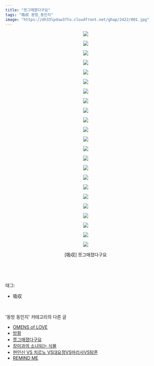 ```yaml
---
title: "쪼그매졌다구요"
tags: "吸収 동방_동인지"
image: "https://dh33lpduw37to.cloudfront.net/ghap/2422/001.jpg"
---
```

<div class="article">
<p style="text-align: center; clear: none; float: none;"><img src="{{ site.imgserver2 }}/ghap/2422/001.jpg"/></p>
<p style="text-align: center; clear: none; float: none;"><img src="{{ site.imgserver2 }}/ghap/2422/002.jpg"/></p>
<p style="text-align: center; clear: none; float: none;"><img src="{{ site.imgserver2 }}/ghap/2422/003.jpg"/></p>
<p style="text-align: center; clear: none; float: none;"><img src="{{ site.imgserver2 }}/ghap/2422/004.jpg"/></p>
<p style="text-align: center; clear: none; float: none;"><img src="{{ site.imgserver2 }}/ghap/2422/005.jpg"/></p>
<p style="text-align: center; clear: none; float: none;"><img src="{{ site.imgserver2 }}/ghap/2422/006.jpg"/></p>
<p style="text-align: center; clear: none; float: none;"><img src="{{ site.imgserver2 }}/ghap/2422/007.jpg"/></p>
<p style="text-align: center; clear: none; float: none;"><img src="{{ site.imgserver2 }}/ghap/2422/008.jpg"/></p>
<p style="text-align: center; clear: none; float: none;"><img src="{{ site.imgserver2 }}/ghap/2422/009.jpg"/></p>
<p style="text-align: center; clear: none; float: none;"><img src="{{ site.imgserver2 }}/ghap/2422/010.jpg"/></p>
<p style="text-align: center; clear: none; float: none;"><img src="{{ site.imgserver2 }}/ghap/2422/011.jpg"/></p>
<p style="text-align: center; clear: none; float: none;"><img src="{{ site.imgserver2 }}/ghap/2422/012.jpg"/></p>
<p style="text-align: center; clear: none; float: none;"><img src="{{ site.imgserver2 }}/ghap/2422/013.jpg"/></p>
<p style="text-align: center; clear: none; float: none;"><img src="{{ site.imgserver2 }}/ghap/2422/014.jpg"/></p>
<p style="text-align: center; clear: none; float: none;"><img src="{{ site.imgserver2 }}/ghap/2422/015.jpg"/></p>
<p style="text-align: center; clear: none; float: none;"><img src="{{ site.imgserver2 }}/ghap/2422/016.jpg"/></p>
<p style="text-align: center; clear: none; float: none;"><img src="{{ site.imgserver2 }}/ghap/2422/017.jpg"/></p>
<p style="text-align: center; clear: none; float: none;"><img src="{{ site.imgserver2 }}/ghap/2422/018.jpg"/></p>
<p style="text-align: center; clear: none; float: none;"><img src="{{ site.imgserver2 }}/ghap/2422/019.jpg"/></p>
<p style="text-align: center; clear: none; float: none;"><img src="{{ site.imgserver2 }}/ghap/2422/020.jpg"/></p>
<p style="text-align: center; clear: none; float: none;"><img src="{{ site.imgserver2 }}/ghap/2422/021.jpg"/></p>
<p style="text-align: center; clear: none; float: none;"><img src="{{ site.imgserver2 }}/ghap/2422/022.jpg"/></p>
<p style="text-align: center; clear: none; float: none;"><img src="{{ site.imgserver2 }}/ghap/2422/023.jpg"/></p>
<p style="text-align: center; clear: none; float: none;">[吸収] 쪼그매졌다구요</p>
<p><br/></p>
</div><br/>
<div class="tagTrail">
<p>태그: </p>
<ul>
<li>吸収</li>
</ul>
</div><br/>
<div class="another">
<p>'동방 동인지' 카테고리의 다른 글</p>
<ul>
<li><a href="/ghap_2424">OMENS of LOVE</a></li>
<li><a href="/ghap_2423">방황</a></li>
<li><a href="/ghap_2422">쪼그매졌다구요</a></li>
<li><a href="/ghap_2421">장미과의 소녀되는 식물</a></li>
<li><a href="/ghap_2420">현인신 VS 치르노 VS대요정VS마리사VS탐폰</a></li>
<li><a href="/ghap_2419">REMIND ME</a></li>
</ul>
</div><br/>
<div class="cb_module cb_fluid">
<div class="cb_wrt cb_profile">
</div><!-- commentList close -->
</div><br/>
